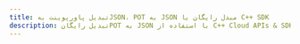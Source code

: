 ---title: تبدیل پاورپوینت بهJSON، POT به JSON مبدل رایگان یا C++ SDKdescription: تبدیل رایگانPOT به JSON با استفاده از C++ Cloud APIs & SDK. همچنین اسناد Microsoft PowerPoint را در Cloud ایجاد، ویرایش و رندر کنید.---